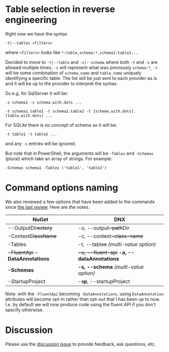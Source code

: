 # Table selection in reverse engineering

Right now we have the syntax 

`-t|--tables <filters>`

where `<filters>` looks like `*:table,schema:*,schema1:table1...`

Decided to move to `-t|--table` and `-s|--schema` where both `-t` and `-s` are allowed multiple times. `-s` will represent what was previously `schema:*`, `-t` will be some combination of `schema_name` and `table_name` uniquely identifying a specific table. The list will be just sent to each provider as is and it will be up to the provider to interpret the syntax.

So e.g. for SqlServer it will be:

`-s schema1 -s schema.with.dots ...`

`-t schema1.table1 -t schema2.table2 -t [schema.with.dots].[table.with.dots] ...`

For SQLite there is no concept of schema so it will be:

`-t table1 -t table2 ...`

and any `-s` entries will be ignored.

But note that in PowerShell, the arguments will be `-Tables` and `-Schemas` (plural) which take an array of strings. For example:

`-Schemas schema1 -Tables ('table1', 'table2')`

# Command options naming

We also reviewed a few options that have been added to the commands since [the last review](https://github.com/aspnet/EntityFramework/wiki/Design-Meeting-Notes---July-23,-2015#nugetdnx-commands). Here are the notes.

NuGet | DNX
----- | ---
--OutputDir~~ectory~~ | -o, --output~~-path~~Dir
-Context~~ClassName~~ | -c, --context~~-class-name~~
-Tables | -t, --table~~s~~ *(multi-value option)*
~~-FluentApi~~ **-DataAnnotations** | ~~-u, --fluent-api~~ **-a, --dataAnnotations**
**-Schemas** | **-s, --schema** *(multi-value option)*
-StartupProject | -~~s~~**p**, --startupProject

Note: with the `-FluentApi` becoming `-DataAnnotations`, using `DataAnnotation` attributes will become opt-in rather than opt-out that I has been up to now. I.e. by default we will now produce code using the fluent API if you don't specify otherwise. 

# Discussion

Please use the [discussion issue](https://github.com/aspnet/EntityFramework/issues/3297) to provide feedback, ask questions, etc.
